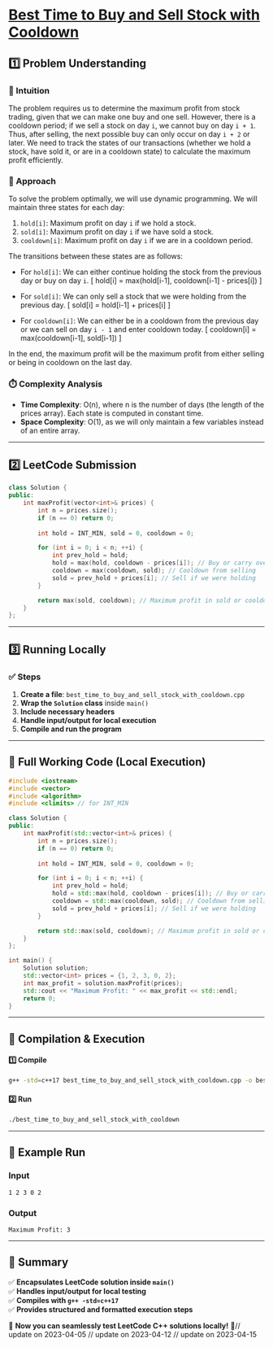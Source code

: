 # **[Best Time to Buy and Sell Stock with Cooldown](https://leetcode.com/problems/best-time-to-buy-and-sell-stock-with-cooldown/description/)**  

## **1️⃣ Problem Understanding**  
### **📌 Intuition**  
The problem requires us to determine the maximum profit from stock trading, given that we can make one buy and one sell. However, there is a cooldown period; if we sell a stock on day `i`, we cannot buy on day `i + 1`. Thus, after selling, the next possible buy can only occur on day `i + 2` or later. We need to track the states of our transactions (whether we hold a stock, have sold it, or are in a cooldown state) to calculate the maximum profit efficiently. 

### **🚀 Approach**  
To solve the problem optimally, we will use dynamic programming. We will maintain three states for each day:
1. `hold[i]`: Maximum profit on day `i` if we hold a stock.
2. `sold[i]`: Maximum profit on day `i` if we have sold a stock.
3. `cooldown[i]`: Maximum profit on day `i` if we are in a cooldown period.

The transitions between these states are as follows:
- For `hold[i]`: We can either continue holding the stock from the previous day or buy on day `i`.
  \[ hold[i] = max(hold[i-1], cooldown[i-1] - prices[i]) \]

- For `sold[i]`: We can only sell a stock that we were holding from the previous day.
  \[ sold[i] = hold[i-1] + prices[i] \]

- For `cooldown[i]`: We can either be in a cooldown from the previous day or we can sell on day `i - 1` and enter cooldown today.
  \[ cooldown[i] = max(cooldown[i-1], sold[i-1]) \]

In the end, the maximum profit will be the maximum profit from either selling or being in cooldown on the last day.

### **⏱️ Complexity Analysis**  
- **Time Complexity**: O(n), where n is the number of days (the length of the prices array). Each state is computed in constant time.
- **Space Complexity**: O(1), as we will only maintain a few variables instead of an entire array.

---  

## **2️⃣ LeetCode Submission**  
```cpp
class Solution {
public:
    int maxProfit(vector<int>& prices) {
        int n = prices.size();
        if (n == 0) return 0;
        
        int hold = INT_MIN, sold = 0, cooldown = 0;

        for (int i = 0; i < n; ++i) {
            int prev_hold = hold;
            hold = max(hold, cooldown - prices[i]); // Buy or carry over holding
            cooldown = max(cooldown, sold); // Cooldown from selling
            sold = prev_hold + prices[i]; // Sell if we were holding
        }

        return max(sold, cooldown); // Maximum profit in sold or cooldown states
    }
};
```  

---  

## **3️⃣ Running Locally**  
### **✅ Steps**  
1. **Create a file**: `best_time_to_buy_and_sell_stock_with_cooldown.cpp`  
2. **Wrap the `Solution` class** inside `main()`  
3. **Include necessary headers**  
4. **Handle input/output for local execution**  
5. **Compile and run the program**  

---  

## **📝 Full Working Code (Local Execution)**  
```cpp
#include <iostream>
#include <vector>
#include <algorithm>
#include <climits> // for INT_MIN

class Solution {
public:
    int maxProfit(std::vector<int>& prices) {
        int n = prices.size();
        if (n == 0) return 0;
        
        int hold = INT_MIN, sold = 0, cooldown = 0;

        for (int i = 0; i < n; ++i) {
            int prev_hold = hold;
            hold = std::max(hold, cooldown - prices[i]); // Buy or carry over holding
            cooldown = std::max(cooldown, sold); // Cooldown from selling
            sold = prev_hold + prices[i]; // Sell if we were holding
        }

        return std::max(sold, cooldown); // Maximum profit in sold or cooldown states
    }
};

int main() {
    Solution solution;
    std::vector<int> prices = {1, 2, 3, 0, 2};
    int max_profit = solution.maxProfit(prices);
    std::cout << "Maximum Profit: " << max_profit << std::endl;
    return 0;
}
```  

---  

## **🔧 Compilation & Execution**  
#### **1️⃣ Compile**  
```bash
g++ -std=c++17 best_time_to_buy_and_sell_stock_with_cooldown.cpp -o best_time_to_buy_and_sell_stock_with_cooldown
```  

#### **2️⃣ Run**  
```bash
./best_time_to_buy_and_sell_stock_with_cooldown
```  

---  

## **🎯 Example Run**  
### **Input**  
```
1 2 3 0 2
```  
### **Output**  
```
Maximum Profit: 3
```  

---  

## **📌 Summary**  
✅ **Encapsulates LeetCode solution inside `main()`**  
✅ **Handles input/output for local testing**  
✅ **Compiles with `g++ -std=c++17`**  
✅ **Provides structured and formatted execution steps**  

🚀 **Now you can seamlessly test LeetCode C++ solutions locally!** 🚀// update on 2023-04-05
// update on 2023-04-12
// update on 2023-04-15
